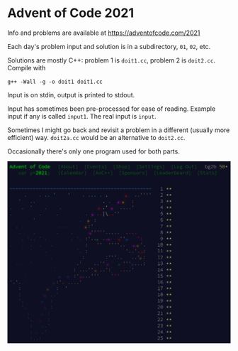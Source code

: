 # Advent of Code 2021

Info and problems are available at https://adventofcode.com/2021

Each day's problem input and solution is in a subdirectory, `01`, `02`, etc.

Solutions are mostly C++: problem 1 is `doit1.cc`, problem 2 is `doit2.cc`.
Compile with
```
g++ -Wall -g -o doit1 doit1.cc
```
Input is on stdin, output is printed to stdout.

Input has sometimes been pre-processed for ease of reading.
Example input if any is called `input1`.
The real input is `input`.

Sometimes I might go back and revisit a problem in a different
(usually more efficient) way.  `doit2a.cc` would be an alternative to
`doit2.cc`.

Occasionally there's only one program used for both parts.

![Advent calendar for 2021](advent.png)
